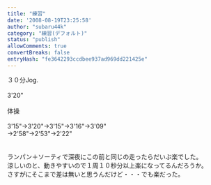 ```yaml
---
title: "練習"
date: '2008-08-19T23:25:58'
author: "subaru44k"
category: "練習(デフォルト)"
status: "publish"
allowComments: true
convertBreaks: false
entryHash: "fe3642293ccdbee937ad969dd221425e"
---
```

３０分Jog.<br>
<br>
3'20"<br>
<br>
体操<br>
<br>
3'15"→3'20"→3'15"→3'16"→3'09"<br>
→2'58"→2'53"→2'22"<br>
<br>
<br>
ランパン＋ソーティで深夜にこの前と同じの走ったらだいぶ楽でした。<br>
涼しいのと、動きやすいので１周１０秒分以上楽になってるんだろうか。<br>
さすがにそこまで差は無いと思うんだけど・・・でも楽だった。
